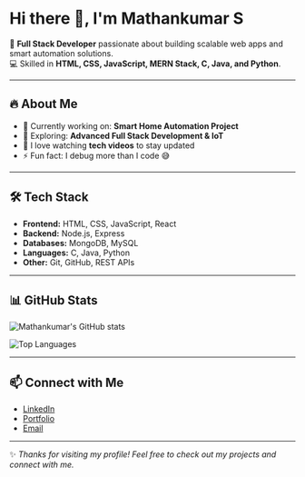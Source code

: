 # Hi there 👋, I'm Mathankumar S

🚀 **Full Stack Developer** passionate about building scalable web apps and smart automation solutions.  
💻 Skilled in **HTML, CSS, JavaScript, MERN Stack, C, Java, and Python**.  

---

## 🔥 About Me
- 🌱 Currently working on: **Smart Home Automation Project**  
- 🎯 Exploring: **Advanced Full Stack Development & IoT**  
- 🎥 I love watching **tech videos** to stay updated  
- ⚡ Fun fact: I debug more than I code 😅  

---

## 🛠️ Tech Stack
- **Frontend:** HTML, CSS, JavaScript, React  
- **Backend:** Node.js, Express  
- **Databases:** MongoDB, MySQL  
- **Languages:** C, Java, Python  
- **Other:** Git, GitHub, REST APIs  

---

## 📊 GitHub Stats
![Mathankumar's GitHub stats](https://github-readme-stats.vercel.app/api?username=YOUR_GITHUB_USERNAME&show_icons=true&theme=tokyonight)  

![Top Languages](https://github-readme-stats.vercel.app/api/top-langs/?username=YOUR_GITHUB_USERNAME&layout=compact&theme=tokyonight)

---

## 📫 Connect with Me
- [LinkedIn](https://linkedin.com/in/your-link)  
- [Portfolio](https://your-portfolio-link.com)  
- [Email](mailto:your-email@example.com)

---

✨ *Thanks for visiting my profile! Feel free to check out my projects and connect with me.*  
